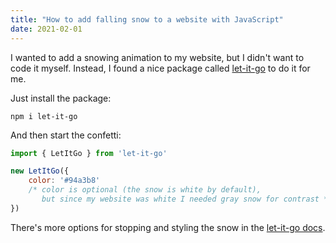 ```yaml
---
title: "How to add falling snow to a website with JavaScript"
date: 2021-02-01
---
```

I wanted to add a snowing animation to my website, but I didn't want to code it myself. Instead, I found a nice package called [let-it-go](https://github.com/EastSun5566/let-it-go) to do it for me.

Just install the package:

```shell
npm i let-it-go
```

And then start the confetti:

```javascript
import { LetItGo } from 'let-it-go'

new LetItGo({
    color: '#94a3b8'
    /* color is optional (the snow is white by default),
       but since my website was white I needed gray snow for contrast */
})
```

There's more options for stopping and styling the snow in the [let-it-go docs](https://github.com/EastSun5566/let-it-go).
